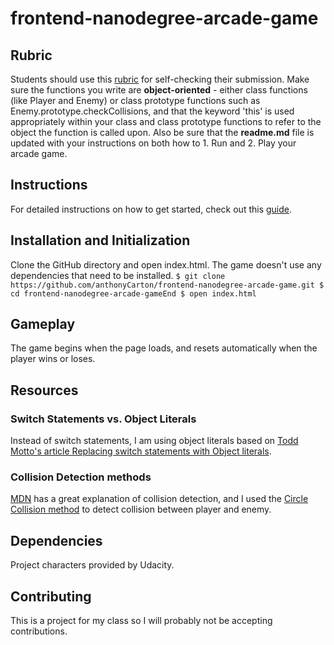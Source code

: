 frontend-nanodegree-arcade-game
===============================

## Rubric
Students should use this [rubric](https://review.udacity.com/#!/projects/2696458597/rubric) for self-checking their submission. Make sure the functions you write are **object-oriented** - either class functions (like Player and Enemy) or class prototype functions such as Enemy.prototype.checkCollisions, and that the keyword 'this' is used appropriately within your class and class prototype functions to refer to the object the function is called upon. Also be sure that the **readme.md** file is updated with your instructions on both how to 1. Run and 2. Play your arcade game.

## Instructions
For detailed instructions on how to get started, check out this [guide](https://docs.google.com/document/d/1v01aScPjSWCCWQLIpFqvg3-vXLH2e8_SZQKC8jNO0Dc/pub?embedded=true).

## Installation and Initialization
Clone the GitHub directory and open index.html. The game doesn't use any dependencies that need to be installed.
`$ git clone https://github.com/anthonyCarton/frontend-nanodegree-arcade-game.git
 $ cd frontend-nanodegree-arcade-gameEnd
 $ open index.html`

## Gameplay
The game begins when the page loads, and resets automatically when the player wins or loses.

## Resources
### Switch Statements vs. Object Literals
Instead of switch statements, I am using object literals based on [Todd Motto's article Replacing switch statements with Object literals](https://toddmotto.com/deprecating-the-switch-statement-for-object-literals/).

### Collision Detection methods
[MDN](https://developer.mozilla.org/en-US/) has a great explanation of collision detection, and I used the [Circle Collision method](https://developer.mozilla.org/en-US/docs/Games/Techniques/2D_collision_detection) to detect collision between player and enemy.

## Dependencies
Project characters provided by Udacity.

## Contributing
This is a project for my class so I will probably not be accepting contributions.
